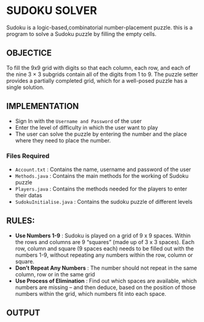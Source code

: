 # SUDOKU SOLVER

Sudoku is a logic-based,combinatorial number-placement puzzle. this is a program to solve a Sudoku puzzle by filling the empty cells. 

## OBJECTICE
 
To fill the 9x9 grid with digits so that each column, each row, and each of the nine 3 × 3 subgrids contain all of the digits from 1 to 9. The puzzle setter provides a partially completed grid, which for a well-posed puzzle has a single solution.

## IMPLEMENTATION

- Sign In with the `Username and Password` of the user
- Enter the level of difficulty in which the user want to play
- The user can solve the puzzle by entering the number and the place where they need to place the number.

### Files Required

- `Account.txt` : Contains the name, username and password of the user
- `Methods.java` : Contains the main methods for the working of Sudoku puzzle
- `Players.java` : Contains the methods needed for the players to enter their datas
- `SudokuInitialise.java` : Contains the sudoku puzzle of different levels

## RULES:

- **Use Numbers 1-9** : Sudoku is played on a grid of 9 x 9 spaces. Within the rows and columns are 9 “squares” (made up of 3 x 3 spaces). Each row, column and square (9 spaces each) needs to be filled out with the numbers 1-9, without repeating any numbers within the row, column or square. 
- **Don’t Repeat Any Numbers** : The number should not repeat in the same column, row or in the same grid
- **Use Process of Elimination** : Find out which spaces are available, which numbers are missing – and then deduce, based on the position of those numbers within the grid, which numbers fit into each space.


## OUTPUT

